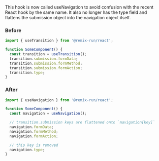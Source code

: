 This hook is now called useNavigation to avoid confusion with the recent React hook by the same name. It also no longer has the type field and flattens the submission object into the navigation object itself.

### Before

```ts
import { useTransition } from '@remix-run/react';

function SomeComponent() {
  const transition = useTransition();
  transition.submission.formData;
  transition.submission.formMethod;
  transition.submission.formAction;
  transition.type;
}
```

### After

```ts
import { useNavigation } from '@remix-run/react';

function SomeComponent() {
  const navigation = useNavigation();

  // transition.submission keys are flattened onto `navigation[key]`
  navigation.formData;
  navigation.formMethod;
  navigation.formAction;

  // this key is removed
  navigation.type;
}
```

